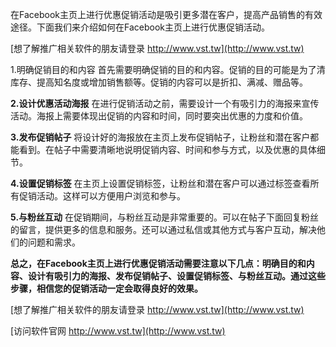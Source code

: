 在Facebook主页上进行优惠促销活动是吸引更多潜在客户，提高产品销售的有效途径。下面我们来介绍如何在Facebook主页上进行优惠促销活动。

[想了解推广相关软件的朋友请登录 http://www.vst.tw](http://www.vst.tw)

1.明确促销目的和内容
首先需要明确促销的目的和内容。促销的目的可能是为了清库存、提高知名度或增加销售额等。促销的内容可以是折扣、满减、赠品等。

**2.设计优惠活动海报**
在进行促销活动之前，需要设计一个有吸引力的海报来宣传活动。海报上需要体现出促销的内容和时间，同时要突出优惠的力度和价值。

**3.发布促销帖子**
将设计好的海报放在主页上发布促销帖子，让粉丝和潜在客户都能看到。在帖子中需要清晰地说明促销内容、时间和参与方式，以及优惠的具体细节。

**4.设置促销标签**
在主页上设置促销标签，让粉丝和潜在客户可以通过标签查看所有促销活动。这样可以方便用户浏览和参与。

**5.与粉丝互动**
在促销期间，与粉丝互动是非常重要的。可以在帖子下面回复粉丝的留言，提供更多的信息和服务。还可以通过私信或其他方式与客户互动，解决他们的问题和需求。

**总之，在Facebook主页上进行优惠促销活动需要注意以下几点：明确目的和内容、设计有吸引力的海报、发布促销帖子、设置促销标签、与粉丝互动。通过这些步骤，相信您的促销活动一定会取得良好的效果。**

[想了解推广相关软件的朋友请登录 http://www.vst.tw](http://www.vst.tw)


[访问软件官网 http://www.vst.tw](http://www.vst.tw)
